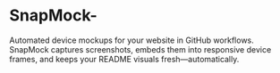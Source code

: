 # SnapMock-
Automated device mockups for your website in GitHub workflows. SnapMock captures screenshots, embeds them into responsive device frames, and keeps your README visuals fresh—automatically.
